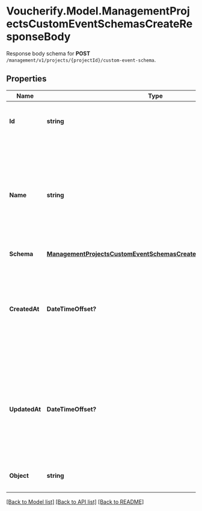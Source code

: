 # Voucherify.Model.ManagementProjectsCustomEventSchemasCreateResponseBody
Response body schema for **POST** `/management/v1/projects/{projectId}/custom-event-schema`.

## Properties

Name | Type | Description | Notes
------------ | ------------- | ------------- | -------------
**Id** | **string** | Unique identifier of the custom event schema. | [optional] 
**Name** | **string** | User-defined name of the custom event. This is also shown in **Project Settings** &gt; **Event Schema** in the Voucherify Dashboard. | [optional] 
**Schema** | [**ManagementProjectsCustomEventSchemasCreateResponseBodySchema**](ManagementProjectsCustomEventSchemasCreateResponseBodySchema.md) |  | [optional] 
**CreatedAt** | **DateTimeOffset?** | Timestamp representing the date and time when the custom event schema was created. The value is shown in the ISO 8601 format. | [optional] 
**UpdatedAt** | **DateTimeOffset?** | Timestamp representing the date and time when the custom event schema was updated. The value is shown in the ISO 8601 format. | [optional] 
**Object** | **string** | The type of the object represented by JSON. | [optional] 

[[Back to Model list]](../README.md#documentation-for-models) [[Back to API list]](../README.md#documentation-for-api-endpoints) [[Back to README]](../README.md)

